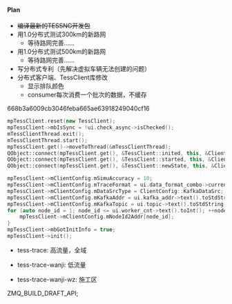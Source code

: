 #### Plan

- ~~编译最新的TESSNG开发包~~
- 用1.0分布式测试300km的新路网
  - 等待路网完善......
- 用1.0分布式测试500km的新路网
  - 等待路网完善......
- 写分布式专利（先解决虚拟车辆无法创建的问题）
- 分布式客户端、TessClient库修改
  - 显示排队颜色
  - consumer每次消费一个批次的数据，不缓存



668b3a6009cb3046feba665ae63918249040cf16

```cpp
mpTessClient.reset(new TessClient);
mpTessClient->mbIsSync = !ui.check_async->isChecked();
mTessClientThread.exit();
mTessClientThread.start();
mpTessClient.get()->moveToThread(&mTessClientThread);
QObject::connect(mpTessClient.get(), &TessClient::inited, this, &ClientDock::doOnInited);
QObject::connect(mpTessClient.get(), &TessClient::started, this, &ClientDock::doOnStarted);
QObject::connect(mpTessClient.get(), &TessClient::newState, this, &ClientDock::doOnNewState);

mpTessClient->mClientConfig.mSimuAccuracy = 10;
mpTessClient->mClientConfig.mTraceFormat = ui.data_format_combo->currentIndex()? Distributed::TraceFormat::Tess: Distributed::TraceFormat::Default;
mpTessClient->mClientConfig.mDataSrcType = ClientConfig::KafkaDataSrc;
mpTessClient->mClientConfig.mKafkaAddr = ui.kafka_addr->text().toStdString();
mpTessClient->mClientConfig.mKafkaTopic = ui.topic->text().toStdString();
for (auto node_id = 1; node_id <= ui.worker_cnt->text().toInt(); ++node_id) {
	mpTessClient->mClientConfig.mNodeId2Addr[node_id];
}
mpTessClient->mbGotInitInfo = true;
mpTessClient->init();
```

- tess-trace: 高流量，全域
- tess-trace-wanji: 低流量

- tess-trace-wanji-wz: 施工区

ZMQ_BUILD_DRAFT_API;